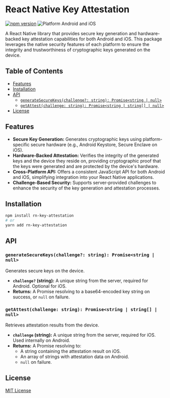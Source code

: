  # React Native Key Attestation

[![npm version](https://badge.fury.io/js/react-native-key-attestation.svg)](https://www.npmjs.com/package/react-native-key-attestation)
![Platform Android and iOS](https://img.shields.io/badge/platform-Android%20%7C%20iOS-blue)

A React Native library that provides secure key generation and hardware-backed key attestation capabilities for both Android and iOS. This package leverages the native security features of each platform to ensure the integrity and trustworthiness of cryptographic keys generated on the device.

## Table of Contents

- [Features](#features)
- [Installation](#installation)
- [API](#api)
  - [`generateSecureKeys(challenge?: string): Promise<string | null>`](#generatesecurekeyschallenge-string-promisestring--null)
  - [`getAttest(challenge: string): Promise<string | string[] | null>`](#getattestchallenge-string-promisestring--string---null)
- [License](#license)

## Features

- **Secure Key Generation:** Generates cryptographic keys using platform-specific secure hardware (e.g., Android Keystore, Secure Enclave on iOS).
- **Hardware-Backed Attestation:** Verifies the integrity of the generated keys and the device they reside on, providing cryptographic proof that the keys were generated and are protected by the device's hardware.
- **Cross-Platform API:** Offers a consistent JavaScript API for both Android and iOS, simplifying integration into your React Native applications.
- **Challenge-Based Security:** Supports server-provided challenges to enhance the security of the key generation and attestation processes.

## Installation

```bash
npm install rn-key-attestation
# or
yarn add rn-key-attestation
```

## API

### `generateSecureKeys(challenge?: string): Promise<string | null>`

Generates secure keys on the device.

  - **`challenge?` (string):** A unique string from the server, required for Android. Optional for iOS.
  - **Returns:** A Promise resolving to a base64-encoded key string on success, or `null` on failure.

### `getAttest(challenge: string): Promise<string | string[] | null>`

Retrieves attestation results from the device.

  - **`challenge` (string):** A unique string from the server, required for iOS. Used internally on Android.
  - **Returns:** A Promise resolving to:
      - A string containing the attestation result on iOS.
      - An array of strings with attestation data on Android.
      - `null` on failure.

## License

[MIT License](https://opensource.org/licenses/MIT)